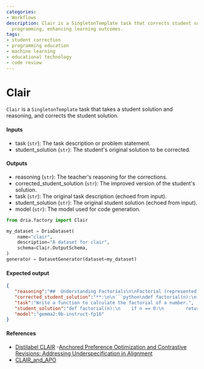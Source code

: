 ```yaml
---
categories:
- Workflows
description: Clair is a SingletonTemplate task that corrects student solutions in
  programming, enhancing learning outcomes.
tags:
- student correction
- programming education
- machine learning
- educational technology
- code review
---
```


# Clair

`Clair` is a `SingletonTemplate` task that takes a student solution and reasoning, and corrects the student solution.

#### Inputs
- task (`str`): The task description or problem statement.
- student_solution (`str`): The student's original solution to be corrected.

#### Outputs
- reasoning (`str`): The teacher's reasoning for the corrections.
- corrected_student_solution (`str`): The improved version of the student's solution.
- task (`str`): The original task description (echoed from input).
- student_solution (`str`): The original student solution (echoed from input).
- model (`str`): The model used for code generation.


```python
from dria.factory import Clair

my_dataset = DriaDataset(
    name="clair",
    description="A dataset for clair",
    schema=Clair.OutputSchema,
)
generator = DatasetGenerator(dataset=my_dataset)
```

#### Expected output

```json
{
   "reasoning":"##  Understanding Factorials\n\nFactorial (represented by the symbol \"!\") means multiplying a number by all the whole numbers less than it down to 1. For example, 5! = 5 * 4 * 3 * 2 * 1 = 120.\n\n****: The provided code has a small syntax error.  In Python, colons (`:`) are used to indicate the start of a block of code, not as part of the return statement itself.\n\n\n **",
   "corrected_student_solution":"**:\n\n```python\ndef factorial(n):\n    if n == 0:\n        return 1\n    else:\n        return n * factorial(n-1) \n```\n\n\n\nLet me break down how this corrected code works:\n\n1. **Base Case:** The `if n == 0:` statement checks if the input number is 0. If it is, the function returns 1 because 0! is defined as 1.\n\n2. **Recursive Step:**  If `n` is not 0, the `else` block executes. It calculates the factorial by multiplying `n` with the factorial of `",
   "task":"Write a function to calculate the factorial of a number.",
   "student_solution":"def factorial(n):\n    if n == 0:\n        return 1\n    else:\n        return n * factorial(n-1)",
   "model":"gemma2:9b-instruct-fp16"
}
```

#### References
- [Distilabel CLAIR](https://distilabel.argilla.io/latest/components-gallery/tasks/clair/)
-[Anchored Preference Optimization and Contrastive Revisions: Addressing Underspecification in Alignment
](https://arxiv.org/abs/2408.06266v1)
- [CLAIR_and_APO](https://github.com/ContextualAI/CLAIR_and_APO)